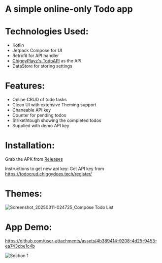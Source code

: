 # A simple online-only Todo app


# Technologies Used:
- Kotlin
- Jetpack Compose for UI
- Retrofit for API handler
- [ChiggyPlayz's TodoAPI](https://github.com/Chiggy-Playz/Todo-API) as the API
- DataStore for storing settings


# Features:
- Online CRUD of todo tasks
- Clean UI with extensive Theming support
- Chaneable API key
- Counter for pending todos
- Strikethtough showing the completed todos
- Supplied with demo API key

# Installation:

Grab the APK from [Releases](https://github.com/GurvirS9/ComposeTodoAppC/releases/)

Instructions to get new api key:
Get API key from https://todocrud.chiggydoes.tech/register/

# Themes:


![Screenshot_20250311-024725_Compose Todo List](https://github.com/user-attachments/assets/d4d30fab-eb66-4d0d-8324-5ec779d97ea7)


# App Demo:


https://github.com/user-attachments/assets/4b389414-9208-4d25-9453-ea743cbe1c4b

![Section 1](https://github.com/user-attachments/assets/82126941-8e3b-42dd-bc73-8a3e637c72c6)


